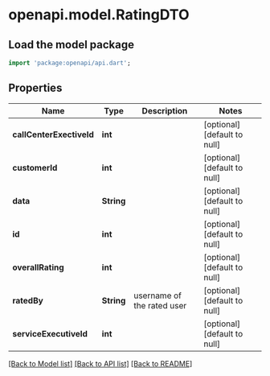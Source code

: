 # openapi.model.RatingDTO

## Load the model package
```dart
import 'package:openapi/api.dart';
```

## Properties
Name | Type | Description | Notes
------------ | ------------- | ------------- | -------------
**callCenterExectiveId** | **int** |  | [optional] [default to null]
**customerId** | **int** |  | [optional] [default to null]
**data** | **String** |  | [optional] [default to null]
**id** | **int** |  | [optional] [default to null]
**overallRating** | **int** |  | [optional] [default to null]
**ratedBy** | **String** | username of the rated user | [optional] [default to null]
**serviceExecutiveId** | **int** |  | [optional] [default to null]

[[Back to Model list]](../README.md#documentation-for-models) [[Back to API list]](../README.md#documentation-for-api-endpoints) [[Back to README]](../README.md)


